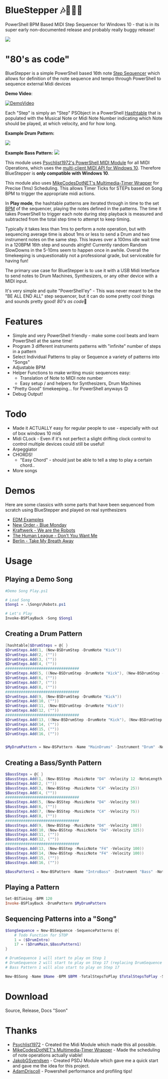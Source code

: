 # BlueStepper 🎶🎹🥁💙
PowerShell BPM Based MIDI Step Sequencer for Windows 10 - that is in its super early non-documented release and probably really buggy release!

![](./img/bluestepper.png)

# "80's as code"

BlueStepper is a simple PowerShell based 16th note [Step Sequencer](https://en.wikipedia.org/wiki/Music_sequencer) which allows for definition of the note sequence and tempo through PowerShell to sequence external Midi devices

**Demo Video**:

[![DemoVideo](https://img.youtube.com/vi/hf5Uzw1xWl0/0.jpg)](https://www.youtube.com/watch?v=hf5Uzw1xWl0)

Each "Step" is simply an "Step" PSObject  in a PowerShell [Hasthtable](https://docs.microsoft.com/en-us/dotnet/api/system.collections.hashtable?view=netframework-4.8) that is populated with the Musical Note or Midi Note Number indicating which Note should be played, at which velocity, and for how long.


**Example Drum Pattern:**

![](./img/drumsteps.png)

**Example Bass Pattern:**
![](./img/basslinesteps.png)


This module uses [Psychlist1972's PowerShell MIDI Module](https://github.com/Psychlist1972/Windows-10-PowerShell-MIDI) for all MIDI Operations, which uses the [multi-client MIDI API for Windows 10](https://blogs.windows.com/windowsdeveloper/2016/09/21/midi-enhancements-in-windows-10/). Therefore BlueStepper is **only compatible with Windows 10**.

This module also uses [MikeCodesDotNET's Multimedia-Timer Wrapper](https://github.com/Psychlist1972/Windows-10-PowerShell-MIDI) for Precise (1ms) Scheduling. This allows Timer Ticks for STEPs based on Song BPM to trigger the appropriate midi actions.

In **Play mode**, the hashtable patterns are iterated through in time to the set [BPM](https://en.wikipedia.org/wiki/Tempo) of the sequencer, playing the notes defined in the patterns. The time it takes PowerShell to trigger each note during step playback is measured and subtracted from the total step time to attempt to keep timing.

Typically it takes less than 1ms to perform a note operation, but with sequencing average time is about 1ms or less to send a Drum and two instrument notes on the same step. This leaves over a 100ms idle wait time in a 120BPM 16th step and sounds alright! Currently random Random SlowDowns in the 5-10ms seem to happen once in awhile. Overall the timekeeping is unquestionably not a professional grade, but serviceable for having fun!

The primary use case for BlueStepper is to use it with a USB Midi Interface to send notes to Drum Machines, Synthesizers, or any other device with a MIDI input.

It's very simple and quite "PowerShell'ey" - This was never meant to be the "BE ALL END ALL" step sequencer, but it can do some pretty cool things and sounds pretty good! *80's as code*🎹

# Features
* Simple and very PowerShell friendly - make some cool beats and learn PowerShell at the same time!
* Program 3 different instruments patterns with "infinite" number of steps in a pattern
* Select Individual  Patterns to play or Sequence a variety of patterns into "Songs"
* Adjustable BPM
* Helper Functions to make writing music sequences easy:
    * Translation of Note to MIDI note number
    * Easy setup / and helpers for Synthesizers, Drum Machines
* "Pretty Good" timekeeping... for PowerShell anyways 😊
* Debug Output!

# Todo 
* Made it ACTUALLY easy for regular people to use - especially with out of box windows 10 midi
* Midi CLock - Even if it's not perfect a slight drifting clock control to control multiple devices could still be useful!
* Arpeggiator
* CHORDS!
  * "Easy Chord" - should just be able to tell a step to play a certain chord..
* More songs

# Demos
Here are some classics with some parts that have been sequenced from scratch using BlueStepper and played on real synthesizers

* [EDM Examples](https://twitter.com/LeeAlanBerg/status/1225648709033005056)
* [New Order - Blue Monday](https://twitter.com/LeeAlanBerg/status/1226074288538685440)
* [Kraftwerk - We are the Robots](https://twitter.com/LeeAlanBerg/status/1226281609156059137)
* [The Human League - Don't You Want Me](https://twitter.com/LeeAlanBerg/status/1226318499867480064)
* [Berlin - Take My Breath Away](https://twitter.com/LeeAlanBerg/status/1226684454015578114)

# Usage


## Playing a Demo Song
```powershell
#Demo Song Play.ps1

# Load Song
$Song1 = .\Songs\Robots.ps1

# Let's Play 
Invoke-BSPlayBack -Song $Song1 


```

## Creating a Drum Pattern

```powershell
[hashtable]$DrumSteps = @{ }
$DrumSteps.Add(1, (New-BSDrumStep -DrumNote "Kick"))
$DrumSteps.Add(2, (""))
$DrumSteps.Add(3, (""))
$DrumSteps.Add(4, (""))
#################################
$DrumSteps.Add(5, ((New-BSDrumStep -DrumNote "Kick"), (New-BSDrumStep -DrumNote "Snare")))
$DrumSteps.Add(6, (""))
$DrumSteps.Add(7, (""))
$DrumSteps.Add(8, (""))
#################################
$DrumSteps.Add(9, (New-BSDrumStep -DrumNote "Kick"))
$DrumSteps.Add(10, (""))
$DrumSteps.Add(11, (New-BSDrumStep -DrumNote "Kick"))
$DrumSteps.Add(12, (""))
#################################
$DrumSteps.Add(13, ((New-BSDrumStep -DrumNote "Kick"), (New-BSDrumStep -DrumNote "Snare")))
$DrumSteps.Add(14, (""))
$DrumSteps.Add(15, (""))
$DrumSteps.Add(16, (""))


$MyDrumPattern = New-BSPattern -Name "MainDrums" -Instrument "Drum" -Notes $DrumSteps


```

## Creating a Bass/Synth Pattern

```powershell
$BassSteps = @{ }
$BassSteps.Add(1, (New-BSStep -MusicNote "D4" -Velocity 12 -NoteLength 25))
$BassSteps.Add(2, (""))
$BassSteps.Add(3, (New-BSStep -MusicNote "C4" -Velocity 25))
$BassSteps.Add(4, (""))
#################################
$BassSteps.Add(5, (New-BSStep -MusicNote "D4" -Velocity 50))
$BassSteps.Add(6, (""))
$BassSteps.Add(7, (New-BSStep -MusicNote "C4" -Velocity 75))
$BassSteps.Add(8, (""))
#################################
$BassSteps.Add(9, (New-BSStep -MusicNote "D4" -Velocity 100))
$BassSteps.Add(10, (New-BSStep -MusicNote "D4" -Velocity 125))
$BassSteps.Add(11, (""))
$BassSteps.Add(12, (""))
#################################
$BassSteps.Add(13, (New-BSStep -MusicNote "F4" -Velocity 100))
$BassSteps.Add(14, (New-BSStep -MusicNote "F4" -Velocity 100))
$BassSteps.Add(15, (""))
$BassSteps.Add(16, (""))

$BassPattern1 = New-BSPattern -Name "IntroBass" -Instrument "Bass" -Notes $BassSteps

```

## Playing a Pattern

```powershell
Set-BSTiming -BPM 120
Invoke-BSPlayBack -DrumPattern $MyDrumPattern
```

## Sequencing Patterns into a "Song"
```powershell
$SongSequence = New-BSSequence -SequencePatterns @{
    # Todo Function for STOP 
    1 = ($DrumIntro)
    17 = ($DrumMain,$BassPattern1)
}

# DrumSequence 1 will start to play on Step 1
# DrumSequence 2 will start to play on Step 17 (replacing DrumSequence 1)
# Bass Pattern 1 will also start to play on Step 17

New-BSSong -Name $Name -BPM $BPM -TotalStepsToPlay $TotalStepsToPlay -Sequence $SongSequence

```

# Download
Source, Release, Docs "Soon"

# Thanks

* [Psychlist1972](https://github.com/Psychlist1972) - Created the Midi Module which made this all possible.
* [MikeCodesDotNET's Multimedia-Timer Wrapper](https://github.com/Psychlist1972/Windows-10-PowerShell-MIDI) - Made the scheduling of note operations actually viable!
* [JakobGSvendsen](https://github.com/JakobGSvendsen) - Created PSDJ Module which gave me a quick start and gave me the idea for this project.
* [AdamDriscoll](https://github.com/AdamDriscoll) - Powershell performance and profiling tips!
